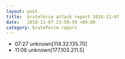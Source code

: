 ```yaml
---
layout: post
title:  bruteforce attack report 2018-11-07
date:   2018-11-07 23:59:59 +09:00
category: bruteforce report
---
```


* 07:27 unknown[114.32.135.70]
* 11:06 unknown[177.103.211.5]
